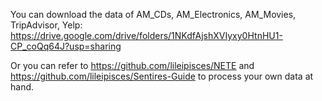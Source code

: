 You can download the data of AM_CDs, AM_Electronics, AM_Movies, TripAdvisor, Yelp: 
  https://drive.google.com/drive/folders/1NKdfAjshXVIyxy0HtnHU1-CP_coQq64J?usp=sharing

Or you can refer to https://github.com/lileipisces/NETE and https://github.com/lileipisces/Sentires-Guide to process your own data at hand.
